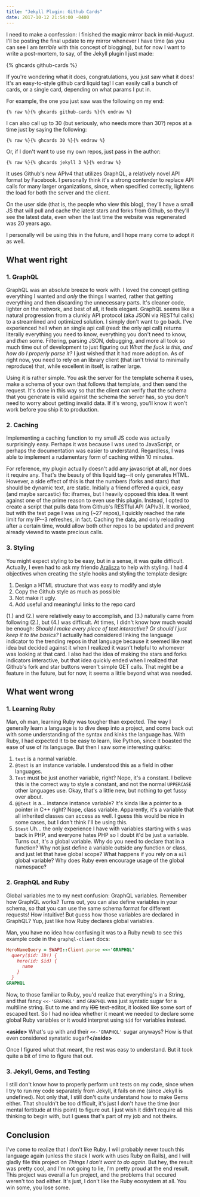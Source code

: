 ```yaml
---
title: "Jekyll Plugin: Github Cards"
date: 2017-10-12 21:54:00 -0400
---
```


I need to make a confession: I finished the magic mirror back in mid-August. I'll be posting the final update to my mirror whenever I have time (as you can see I am *terrible* with this concept of blogging), but for now I want to write a post-mortem, to say, of the Jekyll plugin I just made:

{% ghcards github-cards %}

If you're wondering what it does, congratulations, you just saw what it does! It's an easy-to-style github card liquid tag! I can easily call a bunch of cards, or a single card, depending on what params I put in.

For example, the one you just saw was the following on my end:
```liquid
{% raw %}{% ghcards github-cards %}{% endraw %}
```

I can also call up to 30 (but seriously, who needs more than 30?) repos at a time just by saying the following:
```liquid
{% raw %}{% ghcards 30 %}{% endraw %}
```
Or, if I don't want to use my own repos, just pass in the author:
```liquid
{% raw %}{% ghcards jekyll 3 %}{% endraw %}
```

It uses Github's new APIv4 that utilizes GraphQL, a relatively novel API format by Facebook. I personally think it's a strong contender to replace API calls for many larger organizations, since, when specified correctly, lightens the load for both the server and the client.

On the user side (that is, the people who view this blog), they'll have a small JS that will pull and cache the latest stars and forks from Github, so they'll see the latest data, even when the last time the website was regenerated was 20 years ago.

I personally will be using this in the future, and I hope many come to adopt it as well.

## What went right

### 1. GraphQL

GraphQL was an absolute breeze to work with. I loved the concept getting everything I wanted and *only* the things I wanted, rather that getting everything and then discarding the unnecessary parts. It's cleaner code, lighter on the network, and best of all, it feels elegant. GraphQL seems like a natural progression from a clunkly API protocol (aka JSON via RESTful calls) to a streamlined and optimized solution. I simply don't want to go back. I've experienced hell when an single api call (read: the only api call) returns literally everything you need to know, everything you don't need to know, and *then* some. Filtering, parsing JSON, debugging, and more all took so much time out of development to just figuring out *What the fuck is this, and how do I properly parse it?* I just wished that it had more adoption. As of right now, you need to rely on an library client (that isn't trivial to minimally reproduce) that, while excellent in itself, is rather large.

Using it is rather simple. You ask the server for the template schema it uses, make a schema of your own that follows that template, and then send the request. It's done in this way so that the client can verify that the schema that you generate is valid against the schema the server has, so you don't need to worry about getting invalid data. If it's wrong, you'll know it won't work before you ship it to production.

### 2. Caching

Implementing a caching function to my small JS code was actually surprisingly easy. Perhaps it was because I was used to JavaScript, or perhaps the documentation was easier to understand. Regardless, I was able to implement a rudamentary form of caching within 10 minutes.

For reference, my plugin actually doesn't add any javascript at all, nor does it require any. That's the beauty of this liquid tag--it only generates HTML. However, a side effect of this is that the numbers (forks and stars) that should be dynamic text, are static. Initially a friend offered a quick, easy (and maybe sarcastic) fix: iframes, but I heavily opposed this idea. It went against one of the prime reason to even use this plugin. Instead, I opted to create a script that pulls data from Github's RESTful API (APIv3). It worked, but with the test page I was using (~27 repos), I quickly reached the rate limit for my IP--3 refreshes, in fact. Caching the data, and only reloading after a certain time, would allow both other repos to be updated and prevent already viewed to waste precious calls.

### 3. Styling

You might expect styling to be easy, but in a sense, it was quite difficult. Actually, I even had to ask my friendo [Aralisza][em-github] to help with styling. I had 4 objectives when creating the style hooks and styling the template design:
1. Design a HTML structure that was easy to modify and style
2. Copy the Github style as much as possible
3. Not make it ugly.
4. Add useful and meaningful links to the repo card

(1.) and (2.) were relatively easy to accomplish, and (3.) naturally came from following (2.), but (4.) was difficult. At times, I didn't know how much would be enough: *Should I make every piece of text interactive? Or should I just keep it to the basics?* I actually had considered linking the language indicator to the trending repos in that language because it seemed like neat idea but decided against it when I realized it wasn't helpful to whomever was looking at that card. I also had the idea of making the stars and forks indicators interactive, but that idea quickly ended when I realized that Github's fork and star buttons weren't simple GET calls. That might be a feature in the future, but for now, it seems a little beyond what was needed.

## What went wrong

### 1. Learning Ruby

Man, oh man, learning Ruby was tougher than expected. The way I generally learn a language is to dive deep into a project, and come back out with some understanding of the syntax and kinks the language has. With Ruby, I had expected it to be easy to learn, like Python, since it boasted the ease of use of its language. But then I saw some interesting quirks:
1. `test` is a normal variable.
2. `@test` is an instance variable. I understood this as a field in other languages.
3. `Test` must be just another variable, right? Nope, it's a constant. I believe this is the correct way to style a constant, and not the normal `UPPERCASE` other languages use. Okay, that's a little new, but nothing to get fussy over about.
4. `@@test` is a... instance instance variable? It's kinda like a pointer to a pointer in C++ right? Nope, class variable. Apparently, it's a variable that all inherited classes can access as well. I guess this would be nice in some cases, but I don't think I'll be using this.
5. `$test` Uh... the only experience I have with variables starting with `$` was back in PHP, and everyone hates PHP so I doubt it'd be just a variable. Turns out, it's a global variable. Why do you need to declare that in a function? Why not just define a variable outside any function or class, and just let that have global scope? What happens if you rely on a `nil` global variable? Why does Ruby even encourage usage of the global namespace‽

### 2. GraphQL and Ruby

Global variables me to my next confusion: GraphQL variables. Remember how GraphQL works? Turns out, you can also define variables in your schema, so that you can use the same schema format for different requests! How intuitive! But guess how those variables are declared in GraphQL? Yup, just like how Ruby declares global variables.

Man, you have no idea how confusing it was to a Ruby newb to see this example code in the `graphql-client` docs:
```rb
HeroNameQuery = SWAPI::Client.parse <<-'GRAPHQL'
  query($id: ID!) {
    hero(id: $id) {
      name
    }
  }
GRAPHQL
```
Now, to those familiar to Ruby, you'd realize that everything's in a String, and that fancy `<<-'GRAPHQL'` and `GRAPHQL` was just syntatic sugar for a multiline string. But to me and my ~~IDE~~ text-editor, it looked like some sort of escaped text. So I had no idea whether it meant we needed to declare some global Ruby variables or it would interpret using `$id` for variables instead.

**\<aside>** What's up with and their `<<-'GRAPHQL'` sugar anyways? How is that even considered synatatic sugar‽**\</aside>**

Once I figured what that meant, the rest was easy to understand. But it took quite a bit of time to figure that out.

### 3. Jekyll, Gems, and Testing
I still don't know how to properly perform unit tests on my code, since when I try to run my code separately from Jekyll, it fails on me (since Jekyll is undefined). Not only that, I still don't quite understand how to make Gems either. That shouldn't be too difficult, it's just I don't have the time (nor mental fortitude at this point) to figure out. I just wish it didn't require all this thinking to begin with, but I guess that's part of my job and not theirs.

## Conclusion

I've come to realize that I don't like Ruby. I will probably never touch this language again (unless the stack I work with uses Ruby on Rails), and I will gladly file this project on *Things I don't want to do again*. But hey, the result was pretty cool, and I'm not going to lie, I'm pretty proud at the end result. This project was overall a fun project, and the problems that occured weren't too bad either. It's just, I don't like the Ruby ecosystem at all. You win some, you lose some.

[em-github]: https://github.com/Aralisza

